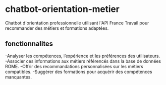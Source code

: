 # chatbot-orientation-metier
Chatbot d'orientation professionnelle utilisant l'API France Travail pour recommander des métiers et formations adaptées.

## fonctionnalites
-Analyser les compétences, l’expérience et les préférences des utilisateurs.
-Associer ces informations aux métiers référencés dans la base de données ROME.
-Offrir des recommandations personnalisées sur les métiers compatibles.
-Suggérer des formations pour acquérir des compétences manquantes.
